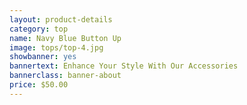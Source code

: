 ```yaml
---
layout: product-details
category: top
name: Navy Blue Button Up
image: tops/top-4.jpg
showbanner: yes
bannertext: Enhance Your Style With Our Accessories
bannerclass: banner-about
price: $50.00
---
```

